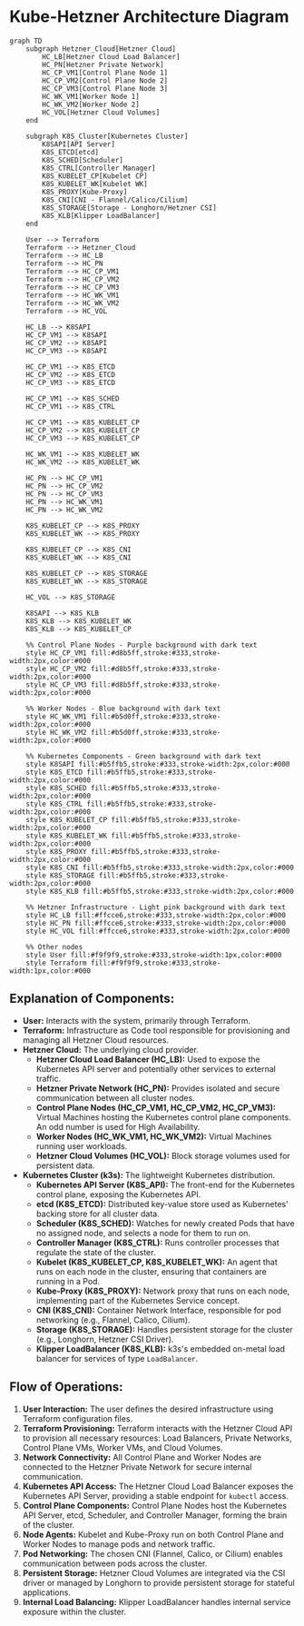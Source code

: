 # Kube-Hetzner Architecture Diagram

```mermaid
graph TD
    subgraph Hetzner_Cloud[Hetzner Cloud]
        HC_LB[Hetzner Cloud Load Balancer]
        HC_PN[Hetzner Private Network]
        HC_CP_VM1[Control Plane Node 1]
        HC_CP_VM2[Control Plane Node 2]
        HC_CP_VM3[Control Plane Node 3]
        HC_WK_VM1[Worker Node 1]
        HC_WK_VM2[Worker Node 2]
        HC_VOL[Hetzner Cloud Volumes]
    end
    
    subgraph K8S_Cluster[Kubernetes Cluster]
        K8SAPI[API Server]
        K8S_ETCD[etcd]
        K8S_SCHED[Scheduler]
        K8S_CTRL[Controller Manager]
        K8S_KUBELET_CP[Kubelet CP]
        K8S_KUBELET_WK[Kubelet WK]
        K8S_PROXY[Kube-Proxy]
        K8S_CNI[CNI - Flannel/Calico/Cilium]
        K8S_STORAGE[Storage - Longhorn/Hetzner CSI]
        K8S_KLB[Klipper LoadBalancer]
    end
    
    User --> Terraform
    Terraform --> Hetzner_Cloud
    Terraform --> HC_LB
    Terraform --> HC_PN
    Terraform --> HC_CP_VM1
    Terraform --> HC_CP_VM2
    Terraform --> HC_CP_VM3
    Terraform --> HC_WK_VM1
    Terraform --> HC_WK_VM2
    Terraform --> HC_VOL
    
    HC_LB --> K8SAPI
    HC_CP_VM1 --> K8SAPI
    HC_CP_VM2 --> K8SAPI
    HC_CP_VM3 --> K8SAPI
    
    HC_CP_VM1 --> K8S_ETCD
    HC_CP_VM2 --> K8S_ETCD
    HC_CP_VM3 --> K8S_ETCD
    
    HC_CP_VM1 --> K8S_SCHED
    HC_CP_VM1 --> K8S_CTRL
    
    HC_CP_VM1 --> K8S_KUBELET_CP
    HC_CP_VM2 --> K8S_KUBELET_CP
    HC_CP_VM3 --> K8S_KUBELET_CP
    
    HC_WK_VM1 --> K8S_KUBELET_WK
    HC_WK_VM2 --> K8S_KUBELET_WK
    
    HC_PN --> HC_CP_VM1
    HC_PN --> HC_CP_VM2
    HC_PN --> HC_CP_VM3
    HC_PN --> HC_WK_VM1
    HC_PN --> HC_WK_VM2
    
    K8S_KUBELET_CP --> K8S_PROXY
    K8S_KUBELET_WK --> K8S_PROXY
    
    K8S_KUBELET_CP --> K8S_CNI
    K8S_KUBELET_WK --> K8S_CNI
    
    K8S_KUBELET_CP --> K8S_STORAGE
    K8S_KUBELET_WK --> K8S_STORAGE
    
    HC_VOL --> K8S_STORAGE
    
    K8SAPI --> K8S_KLB
    K8S_KLB --> K8S_KUBELET_WK
    K8S_KLB --> K8S_KUBELET_CP
    
    %% Control Plane Nodes - Purple background with dark text
    style HC_CP_VM1 fill:#d8b5ff,stroke:#333,stroke-width:2px,color:#000
    style HC_CP_VM2 fill:#d8b5ff,stroke:#333,stroke-width:2px,color:#000
    style HC_CP_VM3 fill:#d8b5ff,stroke:#333,stroke-width:2px,color:#000
    
    %% Worker Nodes - Blue background with dark text
    style HC_WK_VM1 fill:#b5d0ff,stroke:#333,stroke-width:2px,color:#000
    style HC_WK_VM2 fill:#b5d0ff,stroke:#333,stroke-width:2px,color:#000
    
    %% Kubernetes Components - Green background with dark text
    style K8SAPI fill:#b5ffb5,stroke:#333,stroke-width:2px,color:#000
    style K8S_ETCD fill:#b5ffb5,stroke:#333,stroke-width:2px,color:#000
    style K8S_SCHED fill:#b5ffb5,stroke:#333,stroke-width:2px,color:#000
    style K8S_CTRL fill:#b5ffb5,stroke:#333,stroke-width:2px,color:#000
    style K8S_KUBELET_CP fill:#b5ffb5,stroke:#333,stroke-width:2px,color:#000
    style K8S_KUBELET_WK fill:#b5ffb5,stroke:#333,stroke-width:2px,color:#000
    style K8S_PROXY fill:#b5ffb5,stroke:#333,stroke-width:2px,color:#000
    style K8S_CNI fill:#b5ffb5,stroke:#333,stroke-width:2px,color:#000
    style K8S_STORAGE fill:#b5ffb5,stroke:#333,stroke-width:2px,color:#000
    style K8S_KLB fill:#b5ffb5,stroke:#333,stroke-width:2px,color:#000
    
    %% Hetzner Infrastructure - Light pink background with dark text
    style HC_LB fill:#ffcce6,stroke:#333,stroke-width:2px,color:#000
    style HC_PN fill:#ffcce6,stroke:#333,stroke-width:2px,color:#000
    style HC_VOL fill:#ffcce6,stroke:#333,stroke-width:2px,color:#000
    
    %% Other nodes
    style User fill:#f9f9f9,stroke:#333,stroke-width:1px,color:#000
    style Terraform fill:#f9f9f9,stroke:#333,stroke-width:1px,color:#000
```

## Explanation of Components:

- **User:** Interacts with the system, primarily through Terraform.
- **Terraform:** Infrastructure as Code tool responsible for provisioning and managing all Hetzner Cloud resources.
- **Hetzner Cloud:** The underlying cloud provider.
  - **Hetzner Cloud Load Balancer (HC_LB):** Used to expose the Kubernetes API server and potentially other services to external traffic.
  - **Hetzner Private Network (HC_PN):** Provides isolated and secure communication between all cluster nodes.
  - **Control Plane Nodes (HC_CP_VM1, HC_CP_VM2, HC_CP_VM3):** Virtual Machines hosting the Kubernetes control plane components. An odd number is used for High Availability.
  - **Worker Nodes (HC_WK_VM1, HC_WK_VM2):** Virtual Machines running user workloads.
  - **Hetzner Cloud Volumes (HC_VOL):** Block storage volumes used for persistent data.
- **Kubernetes Cluster (k3s):** The lightweight Kubernetes distribution.
  - **Kubernetes API Server (K8S_API):** The front-end for the Kubernetes control plane, exposing the Kubernetes API.
  - **etcd (K8S_ETCD):** Distributed key-value store used as Kubernetes' backing store for all cluster data.
  - **Scheduler (K8S_SCHED):** Watches for newly created Pods that have no assigned node, and selects a node for them to run on.
  - **Controller Manager (K8S_CTRL):** Runs controller processes that regulate the state of the cluster.
  - **Kubelet (K8S_KUBELET_CP, K8S_KUBELET_WK):** An agent that runs on each node in the cluster, ensuring that containers are running in a Pod.
  - **Kube-Proxy (K8S_PROXY):** Network proxy that runs on each node, implementing part of the Kubernetes Service concept.
  - **CNI (K8S_CNI):** Container Network Interface, responsible for pod networking (e.g., Flannel, Calico, Cilium).
  - **Storage (K8S_STORAGE):** Handles persistent storage for the cluster (e.g., Longhorn, Hetzner CSI Driver).
  - **Klipper LoadBalancer (K8S_KLB):** k3s's embedded on-metal load balancer for services of type `LoadBalancer`.

## Flow of Operations:

1.  **User Interaction:** The user defines the desired infrastructure using Terraform configuration files.
2.  **Terraform Provisioning:** Terraform interacts with the Hetzner Cloud API to provision all necessary resources: Load Balancers, Private Networks, Control Plane VMs, Worker VMs, and Cloud Volumes.
3.  **Network Connectivity:** All Control Plane and Worker Nodes are connected to the Hetzner Private Network for secure internal communication.
4.  **Kubernetes API Access:** The Hetzner Cloud Load Balancer exposes the Kubernetes API Server, providing a stable endpoint for `kubectl` access.
5.  **Control Plane Components:** Control Plane Nodes host the Kubernetes API Server, etcd, Scheduler, and Controller Manager, forming the brain of the cluster.
6.  **Node Agents:** Kubelet and Kube-Proxy run on both Control Plane and Worker Nodes to manage pods and network traffic.
7.  **Pod Networking:** The chosen CNI (Flannel, Calico, or Cilium) enables communication between pods across the cluster.
8.  **Persistent Storage:** Hetzner Cloud Volumes are integrated via the CSI driver or managed by Longhorn to provide persistent storage for stateful applications.
9.  **Internal Load Balancing:** Klipper LoadBalancer handles internal service exposure within the cluster.

